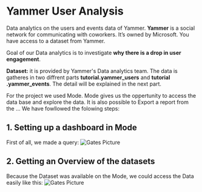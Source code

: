 # Yammer User Analysis

Data analytics on the users and events data of Yammer.
**Yammer** is a social network for communicating with coworkers. It’s owned by Microsoft. You have access to a dataset from Yammer.

Goal of our Data analytics is to investigate **why there is a drop in user engagement**.

**Dataset:** it is provided by Yammer's Data analytics team. The data is gatheres in two diffrent parts **tutorial.yammer_users** and **tutorial .yammer_events**. The detail will be explained in the next part.

For the project we used Mode. Mode gives us the oppertunity to access the data base and explore the data. It is also possible to Export a report from the ...
We have fowllowed the folowing steps:

## 1. Setting up a dashboard in Mode
First of all, we made a query:
![Gates Picture](https://github.com/AsiMrz/)


## 2. Getting an Overview of the datasets
Because the Dataset was available on the Mode, we could access the Data easily like this:
![Gates Picture](https://github.com/AsiMrz/)

